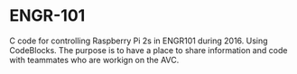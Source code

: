 # ENGR-101
C code for controlling Raspberry Pi 2s in ENGR101 during 2016.
Using CodeBlocks.
The purpose is to have a place to share information and code
with teammates who are workign on the AVC.
